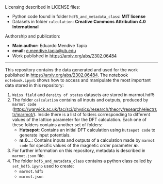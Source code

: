Licensing described in LICENSE files:
  - Python code found in folder `hdf5_and_metadata_class`: **MIT license**
  - Datasets in folder `calculation`: **Creative Commons Attribution 4.0 International**

Authorship and publication:
  - **Main author:** Eduardo Mendive Tapia
  - **email:** e.mendive.tapia@ub.edu
  - Work published in https://arxiv.org/abs/2302.06484

---

This repository contains the data generated and used for the work published in https://arxiv.org/abs/2302.06484. The notebook `notebook.ipynb` shows how to access and manipulate the most important data stored in this repository:
 1. `Weiss field` and `density of states` datasets are stored in marmot.hdf5
 2. The folder `calculation` contains all inputs and outputs, produced by `marmot code` (https://warwick.ac.uk/fac/sci/physics/research/theory/research/electrstr/marmot/). Inside there is a list of folders corresponding to different values of the lattice parameter for the DFT calculation. Each one of these folders contains another set of folders:
       - **Hutsepot**: Contains an initial DFT calculation using `hutsepot code` to generate input potentials.
       - **m.0...**: Contains inputs and outputs of a calculation made by `marmot code` for specific values of the magnetic order parameter ***m***.
 3. For further information on this repository, metadata is described in `marmot.json` file.
 4. The folder `hdf5_and_metadata_class` contains a python class called by `set_hdf5.ipynb` used to create:
    - `marmot.hdf5`
    - `marmot.json`
